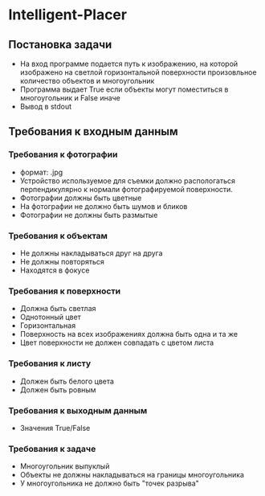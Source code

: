 # Intelligent-Placer
## Постановка задачи
- На вход программе подается путь к изображению, на которой изображено на светлой горизонтальной поверхности произовльное количество объектов и многоугольник
- Программа выдает True если объекты могут поместиться в многоугольник и False иначе
- Вывод в stdout
## Требования к входным данным
### Требования к фотографии
- формат: .jpg
- Устройство используемое для съемки должно распологаться перпендикулярно к нормали фотографируемой поверхности.
- Фотографии должны быть цветные
- На фотографии не должно быть шумов и бликов
- Фотографии не должны быть размытые
### Требования к объектам
- Не должны накладываться друг на друга
- Не должны повторяться
- Находятся в фокусе
### Требования к поверхности
- Должна быть светлая
- Однотонный цвет
- Горизонтальная
- Поверхность на всех изображениях должна быть одна и та же
- Цвет поверхности не должен совпадать с цветом листа
### Требования к листу
- Должен быть белого цвета
- Должен быть ровным
### Требования к выходным данным
- Значения True/False
### Требования к задаче
- Многоугольник выпуклый
- Объекты не должны накладываться на границы многоугольника
- У многоугольника не должно быть "точек разрыва"
